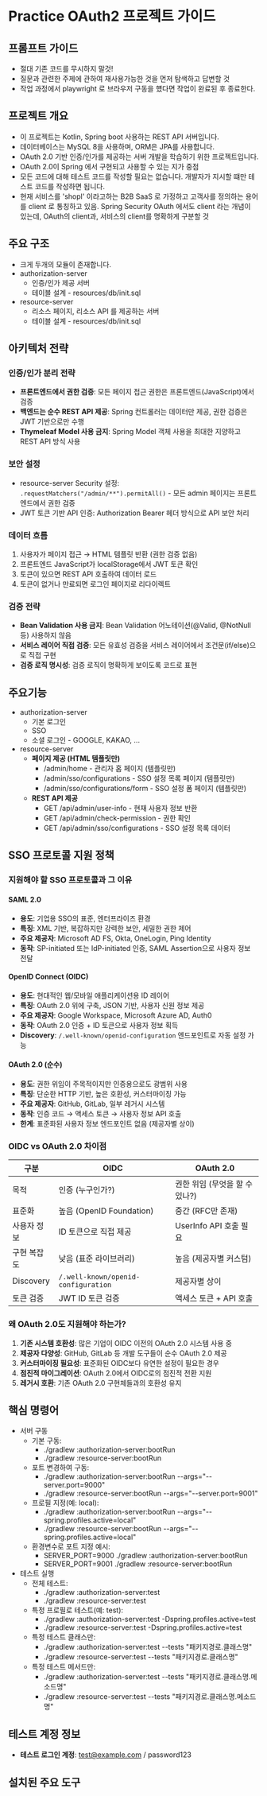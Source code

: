 # Practice OAuth2 프로젝트 가이드

## 프롬프트 가이드
- 절대 기존 코드를 무시하지 말것!
- 질문과 관련한 주제에 관하여 재사용가능한 것을 먼저 탐색하고 답변할 것
- 작업 과정에서 playwright 로 브라우저 구동을 헀다면 작업이 완료된 후 종료한다.

## 프로젝트 개요
- 이 프로젝트는 Kotlin, Spring boot 사용하는 REST API 서버입니다.
- 데이터베이스는 MySQL 8을 사용하며, ORM은 JPA를 사용합니다.
- OAuth 2.0 기반 인증/인가를 제공하는 서버 개발을 학습하기 위한 프로젝트입니다.
- OAuth 2.0이 Spring 에서 구현되고 사용할 수 있는 지가 중점
- 모든 코드에 대해 테스트 코드를 작성할 필요는 없습니다. 개발자가 지시할 떄만 테스트 코드를 작성하면 됩니다.
- 현재 서비스를 'shopl' 이라고하는 B2B SaaS 로 가정하고 고객사를 정의하는 용어를 client 로 통칭하고 있음. Spring Security OAuth 에서도 client 라는 개념이 있는데, OAuth의 client과, 서비스의 client를 명확하게 구분할 것

## 주요 구조
- 크게 두개의 모듈이 존재합니다.
- authorization-server 
  - 인증/인가 제공 서버
  - 테이블 설계 - resources/db/init.sql 
- resource-server 
  - 리소스 페이지, 리소스 API 를 제공하는 서버
  - 테이블 설계 - resources/db/init.sql

## 아키텍처 전략

### 인증/인가 분리 전략
- **프론트엔드에서 권한 검증**: 모든 페이지 접근 권한은 프론트엔드(JavaScript)에서 검증
- **백엔드는 순수 REST API 제공**: Spring 컨트롤러는 데이터만 제공, 권한 검증은 JWT 기반으로만 수행
- **Thymeleaf Model 사용 금지**: Spring Model 객체 사용을 최대한 지양하고 REST API 방식 사용

### 보안 설정
- resource-server Security 설정: `.requestMatchers("/admin/**").permitAll()` - 모든 admin 페이지는 프론트엔드에서 권한 검증
- JWT 토큰 기반 API 인증: Authorization Bearer 헤더 방식으로 API 보안 처리

### 데이터 흐름
1. 사용자가 페이지 접근 → HTML 템플릿 반환 (권한 검증 없음)
2. 프론트엔드 JavaScript가 localStorage에서 JWT 토큰 확인
3. 토큰이 있으면 REST API 호출하여 데이터 로드
4. 토큰이 없거나 만료되면 로그인 페이지로 리다이렉트

### 검증 전략
- **Bean Validation 사용 금지**: Bean Validation 어노테이션(@Valid, @NotNull 등) 사용하지 않음
- **서비스 레이어 직접 검증**: 모든 유효성 검증을 서비스 레이어에서 조건문(if/else)으로 직접 구현
- **검증 로직 명시성**: 검증 로직이 명확하게 보이도록 코드로 표현

## 주요기능
- authorization-server
  - 기본 로그인
  - SSO
  - 소셜 로그인 - GOOGLE, KAKAO, ...
- resource-server
  - **페이지 제공 (HTML 템플릿만)**
    - /admin/home - 관리자 홈 페이지 (템플릿만)
    - /admin/sso/configurations - SSO 설정 목록 페이지 (템플릿만)
    - /admin/sso/configurations/form - SSO 설정 폼 페이지 (템플릿만)
  - **REST API 제공**
    - GET /api/admin/user-info - 현재 사용자 정보 반환
    - GET /api/admin/check-permission - 권한 확인
    - GET /api/admin/sso/configurations - SSO 설정 목록 데이터

## SSO 프로토콜 지원 정책

### 지원해야 할 SSO 프로토콜과 그 이유

#### SAML 2.0
- **용도**: 기업용 SSO의 표준, 엔터프라이즈 환경
- **특징**: XML 기반, 복잡하지만 강력한 보안, 세밀한 권한 제어
- **주요 제공자**: Microsoft AD FS, Okta, OneLogin, Ping Identity
- **동작**: SP-initiated 또는 IdP-initiated 인증, SAML Assertion으로 사용자 정보 전달

#### OpenID Connect (OIDC)
- **용도**: 현대적인 웹/모바일 애플리케이션용 ID 레이어
- **특징**: OAuth 2.0 위에 구축, JSON 기반, 사용자 신원 정보 제공
- **주요 제공자**: Google Workspace, Microsoft Azure AD, Auth0
- **동작**: OAuth 2.0 인증 + ID 토큰으로 사용자 정보 획득
- **Discovery**: `/.well-known/openid-configuration` 엔드포인트로 자동 설정 가능

#### OAuth 2.0 (순수)
- **용도**: 권한 위임이 주목적이지만 인증용으로도 광범위 사용
- **특징**: 단순한 HTTP 기반, 높은 호환성, 커스터마이징 가능
- **주요 제공자**: GitHub, GitLab, 일부 레거시 시스템
- **동작**: 인증 코드 → 액세스 토큰 → 사용자 정보 API 호출
- **한계**: 표준화된 사용자 정보 엔드포인트 없음 (제공자별 상이)

### OIDC vs OAuth 2.0 차이점
| 구분 | OIDC | OAuth 2.0 |
|------|------|-----------|
| 목적 | 인증 (누구인가?) | 권한 위임 (무엇을 할 수 있나?) |
| 표준화 | 높음 (OpenID Foundation) | 중간 (RFC만 존재) |
| 사용자 정보 | ID 토큰으로 직접 제공 | UserInfo API 호출 필요 |
| 구현 복잡도 | 낮음 (표준 라이브러리) | 높음 (제공자별 커스텀) |
| Discovery | `/.well-known/openid-configuration` | 제공자별 상이 |
| 토큰 검증 | JWT ID 토큰 검증 | 액세스 토큰 + API 호출 |

### 왜 OAuth 2.0도 지원해야 하는가?
1. **기존 시스템 호환성**: 많은 기업이 OIDC 이전의 OAuth 2.0 시스템 사용 중
2. **제공자 다양성**: GitHub, GitLab 등 개발 도구들이 순수 OAuth 2.0 제공
3. **커스터마이징 필요성**: 표준화된 OIDC보다 유연한 설정이 필요한 경우
4. **점진적 마이그레이션**: OAuth 2.0에서 OIDC로의 점진적 전환 지원
5. **레거시 호환**: 기존 OAuth 2.0 구현체들과의 호환성 유지

## 핵심 명령어
- 서버 구동
    - 기본 구동:
        - ./gradlew :authorization-server:bootRun
        - ./gradlew :resource-server:bootRun
    - 포트 변경하여 구동:
        - ./gradlew :authorization-server:bootRun --args="--server.port=9000"
        - ./gradlew :resource-server:bootRun --args="--server.port=9001"
    - 프로필 지정(예: local):
        - ./gradlew :authorization-server:bootRun --args="--spring.profiles.active=local"
        - ./gradlew :resource-server:bootRun --args="--spring.profiles.active=local"
    - 환경변수로 포트 지정 예시:
        - SERVER_PORT=9000 ./gradlew :authorization-server:bootRun
        - SERVER_PORT=9001 ./gradlew :resource-server:bootRun
- 테스트 실행
  - 전체 테스트:
      - ./gradlew :authorization-server:test
      - ./gradlew :resource-server:test
  - 특정 프로필로 테스트(예: test):
      - ./gradlew :authorization-server:test -Dspring.profiles.active=test
      - ./gradlew :resource-server:test -Dspring.profiles.active=test
  - 특정 테스트 클래스만:
      - ./gradlew :authorization-server:test --tests "패키지경로.클래스명"
      - ./gradlew :resource-server:test --tests "패키지경로.클래스명"
  - 특정 테스트 메서드만:
      - ./gradlew :authorization-server:test --tests "패키지경로.클래스명.메소드명"
      - ./gradlew :resource-server:test --tests "패키지경로.클래스명.메소드명"

## 테스트 계정 정보
- **테스트 로그인 계정**: test@example.com / password123

## 설치된 주요 도구